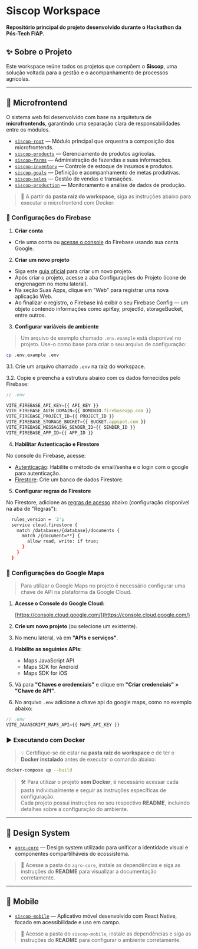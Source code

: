 # Siscop Workspace

**Repositório principal do projeto desenvolvido durante o Hackathon da Pós-Tech FIAP.**

## ✨ Sobre o Projeto

Este workspace reúne todos os projetos que compõem o **Siscop**, uma solução voltada para a gestão e o acompanhamento de processos agrícolas.  

---

## 🧩 Microfrontend

O sistema web foi desenvolvido com base na arquitetura de **microfrontends**, garantindo uma separação clara de responsabilidades entre os módulos.

- [`siscop-root`](https://github.com/beatrizsantiago/siscop-root) — Módulo principal que orquestra a composição dos microfrontends.
- [`siscop-products`](https://github.com/beatrizsantiago/siscop-products) — Gerenciamento de produtos agrícolas.
- [`siscop-farms`](https://github.com/beatrizsantiago/siscop-farms) — Administração de fazendas e suas informações.
- [`siscop-inventory`](https://github.com/beatrizsantiago/siscop-inventory) — Controle de estoque de insumos e produtos.
- [`siscop-goals`](https://github.com/beatrizsantiago/siscop-goals) — Definição e acompanhamento de metas produtivas.
- [`siscop-sales`](https://github.com/beatrizsantiago/siscop-sales) — Gestão de vendas e transações.
- [`siscop-production`](https://github.com/beatrizsantiago/siscop-production) — Monitoramento e análise de dados de produção.

> 📍 A partir da **pasta raiz do workspace**, siga as instruções abaixo para executar o microfrontend com Docker:

### 🔧 Configurações do Firebase

1. **Criar conta**

  - Crie uma conta ou [acesse o console](https://console.firebase.google.com/) do Firebase usando sua conta Google.

2. **Criar um novo projeto**

  - Siga este [guia oficial](https://firebase.google.com/docs/web/setup) para criar um novo projeto.
  - Após criar o projeto, acesse a aba Configurações do Projeto (ícone de engrenagem no menu lateral).
  - Na seção Suas Apps, clique em "Web" para registrar uma nova aplicação Web.
  - Ao finalizar o registro, o Firebase irá exibir o seu Firebase Config — um objeto contendo informações como apiKey, projectId, storageBucket, entre outros.

3. **Configurar variáveis de ambiente**

> Um arquivo de exemplo chamado ```.env.example``` está disponível no projeto. Use-o como base para criar o seu arquivo de configuração:

  ```bash
  cp .env.example .env
  ```

  3.1. Crie um arquivo chamado `.env` na raiz do workspace.

  3.2. Copie e preencha a estrutura abaixo com os dados fornecidos pelo Firebase:

  ```js
  // .env

  VITE_FIREBASE_API_KEY={{ API_KEY }}
  VITE_FIREBASE_AUTH_DOMAIN={{ DOMINIO.firebaseapp.com }}
  VITE_FIREBASE_PROJECT_ID={{ PROJECT_ID }}
  VITE_FIREBASE_STORAGE_BUCKET={{ BUCKET.appspot.com }}
  VITE_FIREBASE_MESSAGING_SENDER_ID={{ SENDER_ID }}
  VITE_FIREBASE_APP_ID={{ APP_ID }}
  ```

4. **Habilitar Autenticação e Firestore**

  No console do Firebase, acesse:

  - [Autenticação](https://firebase.google.com/docs/auth/web/email-link-auth): Habilite o método de email/senha e o login com o google para autenticação.
  - [Firestore](https://firebase.google.com/docs/firestore/quickstart): Crie um banco de dados Firestore.

5. **Configurar regras do Firestore**

  No Firestore, adicione as [regras de acesso](https://firebase.google.com/docs/firestore/security/get-started) abaixo (configuração disponível na aba de "Regras"):

  ```bash
    rules_version = '2';
    service cloud.firestore {
      match /databases/{database}/documents {
        match /{document=**} {
          allow read, write: if true;
        }
      }
    }
  ```

### 🔧 Configurações do Google Maps

> Para utilizar o Google Maps no projeto é necessário configurar uma chave de API na plataforma da Google Cloud.

1. **Acesse o Console do Google Cloud:**

   [https://console.cloud.google.com/](https://console.cloud.google.com/)

2. **Crie um novo projeto** (ou selecione um existente).

3. No menu lateral, vá em **"APIs e serviços"**.

4. **Habilite as seguintes APIs:**

   - Maps JavaScript API
   - Maps SDK for Android
   - Maps SDK for iOS

5. Vá para **"Chaves e credenciais"** e clique em **"Criar credenciais" > "Chave de API"**.

6. No arquivo `.env` adicione a chave api do google maps, como no exemplo abaixo:

```js
// .env
VITE_JAVASCRIPT_MAPS_API={{ MAPS_API_KEY }}
```

### ▶️ Executando com Docker

> 💡 Certifique-se de estar na **pasta raiz do workspace** e de ter o **Docker instalado** antes de executar o comando abaixo:

```bash
docker-compose up --build
```

> 🛠️ Para utilizar o projeto **sem Docker**, é necessário acessar cada pasta individualmente e seguir as instruções específicas de configuração.  
> Cada projeto possui instruções no seu respectivo **README**, incluindo detalhes sobre a configuração do ambiente.

---

## 🎨 Design System

- [`agro-core`](https://github.com/beatrizsantiago/agro-core) — Design system utilizado para unificar a identidade visual e componentes compartilháveis do ecossistema.

> 📍 Acesse a pasta do `agro-core`, instale as dependências e siga as instruções do **README** para visualizar a documentação corretamente.

---

## 📱 Mobile

- [`siscop-mobile`](https://github.com/beatrizsantiago/siscop-mobile) — Aplicativo móvel desenvolvido com React Native, focado em acessibilidade e uso em campo.

>📍 Acesse a pasta do `siscop-mobile`, instale as dependências e siga as instruções do **README** para configurar o ambiente corretamente.
